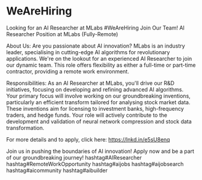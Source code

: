 # WeAreHiring
Looking for an AI Researcher at MLabs
#WeAreHiring Join Our Team! AI Researcher Position at MLabs (Fully-Remote)

About Us:
Are you passionate about AI innovation? MLabs is an industry leader, specialising in cutting-edge AI algorithms for revolutionary applications. We're on the lookout for an experienced AI Researcher to join our dynamic team. This role offers flexibility as either a full-time or part-time contractor, providing a remote work environment.

Responsibilities:
As an AI Researcher at MLabs, you'll drive our R&D initiatives, focusing on developing and refining advanced AI algorithms. Your primary focus will involve working on our groundbreaking inventions, particularly an efficient transform tailored for analysing stock market data. These inventions aim for licensing to investment banks, high-frequency traders, and hedge funds. Your role will actively contribute to the development and validation of neural network compression and stock data transformation.

For more details and to apply, click here: https://lnkd.in/e5sU8enq

Join us in pushing the boundaries of AI innovation! Apply now and be a part of our groundbreaking journey! hashtag#AIResearcher hashtag#RemoteWorkOpportunity hashtag#aijobs hashtag#aijobsearch hashtag#aicommunity hashtag#aibuilder 

